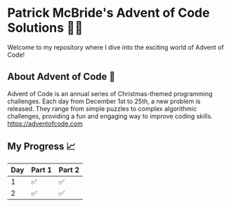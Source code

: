 # Patrick McBride's Advent of Code Solutions 🌟✨

Welcome to my repository where I dive into the exciting world of Advent of Code!

## About Advent of Code 🎄

Advent of Code is an annual series of Christmas-themed programming challenges. Each day from December 1st to 25th, a new problem is released. They range from simple puzzles to complex algorithmic challenges, providing a fun and engaging way to improve coding skills.
https://adventofcode.com
## My Progress 📈

| Day | Part 1 | Part 2 |
| --- | ----- | ------ |
| 1   | ✅ | ✅ | 
| 2   | ✅ | ✅ | 

